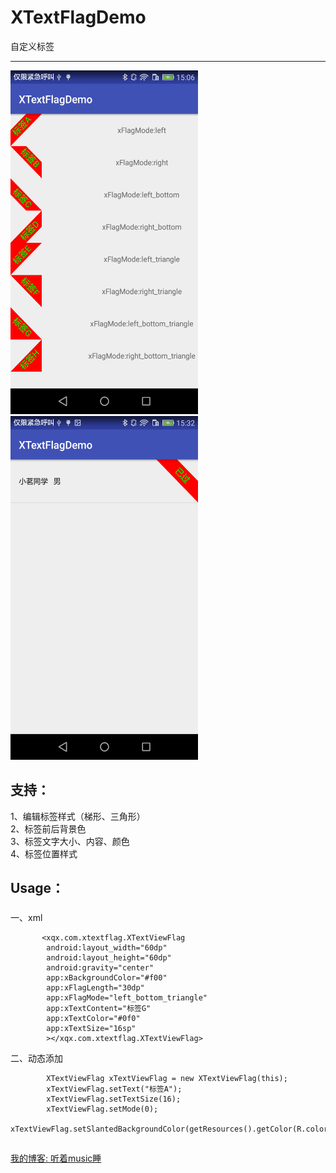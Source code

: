 # XTextFlagDemo
自定义标签

-----------------------------------------------
 <img width="300" height="550" src="https://github.com/BestCoderXQX/XTextFlagDemo/raw/master/screenshots/aaa.png"/>
 <img width="300" height="550" src="https://github.com/BestCoderXQX/XTextFlagDemo/raw/master/screenshots/ccc.png"/>

##
支持：
  ------------------------------------------------

1、编辑标签样式（梯形、三角形）  
2、标签前后背景色  
3、标签文字大小、内容、颜色  
4、标签位置样式  

##
Usage：
  ------------------------------------------------
 ###
  一、xml
    
           <xqx.com.xtextflag.XTextViewFlag
            android:layout_width="60dp"
            android:layout_height="60dp"
            android:gravity="center"
            app:xBackgroundColor="#f00"
            app:xFlagLength="30dp"
            app:xFlagMode="left_bottom_triangle"
            app:xTextContent="标签G"
            app:xTextColor="#0f0"
            app:xTextSize="16sp"
            ></xqx.com.xtextflag.XTextViewFlag>
            
 二、动态添加

            XTextViewFlag xTextViewFlag = new XTextViewFlag(this);
            xTextViewFlag.setText("标签A");
            xTextViewFlag.setTextSize(16);
            xTextViewFlag.setMode(0);
            xTextViewFlag.setSlantedBackgroundColor(getResources().getColor(R.color.colorAccent));
        
##
[我的博客: 听着music睡](http://www.cnblogs.com/xqxacm/)
